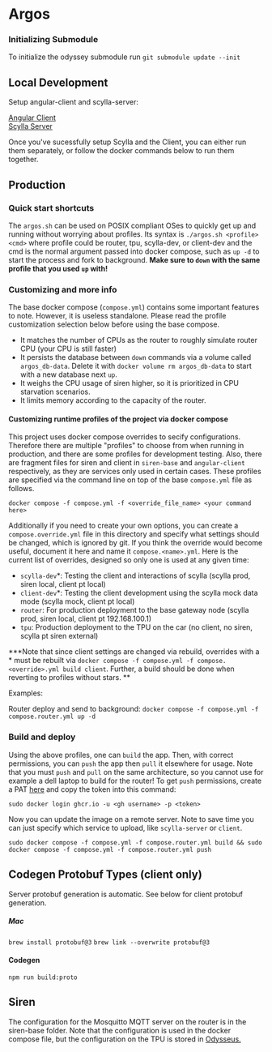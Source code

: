 # Argos

### Initializing Submodule

To initialize the odyssey submodule run `git submodule update --init`

## Local Development

Setup angular-client and scylla-server:

[Angular Client](./angular-client/README.md)\
[Scylla Server](./scylla-server/README.md)

Once you've sucessfully setup Scylla and the Client, you can either run them separately, or follow the docker commands below to run them together.

## Production

### Quick start shortcuts

The `argos.sh` can be used on POSIX compliant OSes to quickly get up and running without worrying about profiles.  Its syntax is `./argos.sh <profile> <cmd>` where profile could be router, tpu, scylla-dev, or client-dev and the cmd is the normal argument passed into docker compose, such as `up -d` to start the process and fork to background.  **Make sure to `down` with the same profile that you used `up` with!**

### Customizing and more info

The base docker compose (`compose.yml`) contains some important features to note.  However, it is useless standalone.  Please read the profile customization selection below before using the base compose.
- It matches the number of CPUs as the router to roughly simulate router CPU (your CPU is still faster)
- It persists the database between `down` commands via a volume called `argos_db-data`.  Delete it with `docker volume rm argos_db-data` to start with a new database next `up`.
- It weighs the CPU usage of siren higher, so it is prioritized in CPU starvation scenarios.
- It limits memory according to the capacity of the router.


#### Customizing runtime profiles of the project via docker compose

This project uses docker compose overrides to secify configurations.  Therefore there are multiple "profiles" to choose from when running in production, and there are some profiles for development testing.  Also, there are fragment files for siren and client in `siren-base` and `angular-client` respectively, as they are services only used in certain cases.  These profiles are specified via the command line on top of the base `compose.yml` file as follows.

```
docker compose -f compose.yml -f <override_file_name> <your command here>
```

Additionally if you need to create your own options, you can create a `compose.override.yml` file in this directory and specify what settings should be changed, which is ignored by git.  If you think the override would become useful, document it here and name it `compose.<name>.yml`. Here is the current list of overrides, designed so only one is used at any given time:

- `scylla-dev`*: Testing the client and interactions of scylla (scylla prod, siren local, client pt local)
- `client-dev`*: Testing the client development using the scylla mock data mode (scylla mock, client pt local)
- `router`: For production deployment to the base gateway node (scylla prod, siren local, client pt 192.168.100.1)
- `tpu`: Production deployment to the TPU on the car (no client, no siren, scylla pt siren external)

***Note that since client settings are changed via rebuild, overrides with a * must be rebuilt via `docker compose -f compose.yml -f compose.<override>.yml build client`.  Further, a build should be done when reverting to profiles without stars. **

Examples:

Router deploy and send to background: `docker compose -f compose.yml -f compose.router.yml up -d`

### Build and deploy

Using the above profiles, one can `build` the app.  Then, with correct permissions, you can `push` the app then `pull` it elsewhere for usage.  Note that you must `push` and `pull` on the same architecture, so you cannot use for example a dell laptop to build for the router!  To get `push` permissions, create a PAT [here](https://github.com/settings/tokens/new?scopes=write:packages) and copy the token into this command:

```
sudo docker login ghcr.io -u <gh username> -p <token>
```

Now you can update the image on a remote server.  Note to save time you can just specify which service to upload, like `scylla-server` or `client`.
```
sudo docker compose -f compose.yml -f compose.router.yml build && sudo docker compose -f compose.yml -f compose.router.yml push
```


## Codegen Protobuf Types (client only)

Server protobuf generation is automatic.  See below for client protobuf generation.

##### Mac

`brew install protobuf@3`
`brew link --overwrite protobuf@3`

#### Codegen
`npm run build:proto`

## Siren
The configuration for the Mosquitto MQTT server on the router is in the siren-base folder.
Note that the configuration is used in the docker compose file, but the configuration on the TPU is stored in [Odysseus.](https://github.com/Northeastern-Electric-Racing/Odysseus/tree/cb12fb3240d5fd58adfeae26262e158ad6dd889b/odysseus_tree/overlays/rootfs_overlay_tpu/etc/mosquitto)

